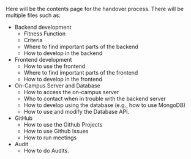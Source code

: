 Here will be the contents page for the handover process. There will be multiple files such as:
- Backend development
  - Fitness Function
  - Criteria
  - Where to find important parts of the backend
  - How to develop in the backend
- Frontend development
  - How to use the frontend
  - Where to find important parts of the frontend
  - How to develop in the frontend
- On-Campus Server and Database
  - How to access the on-campus server
  - Who to contact when in trouble with the backend server
  - How to develop using the database (e.g., how to use MongoDB)
  - How to use and modify the Database API.
- GitHub
  - How to use the Github Projects
  - How to use Github Issues
  - How to run meetings
- Audit
  - How to do Audits.
